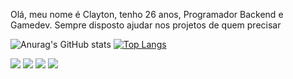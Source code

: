 Olá, meu nome é Clayton, tenho 26 anos, Programador Backend e Gamedev. Sempre disposto ajudar nos projetos de quem precisar

![Anurag's GitHub stats](https://github-readme-stats.vercel.app/api?username=Claytonzac&show_icons=true&theme=radical)
[![Top Langs](https://github-readme-stats.vercel.app/api/top-langs/?username=Claytonzac&layout=compact&theme=radical)](https://github.com/anuraghazra/github-readme-stats)

<div> 
  <a href="https://www.youtube.com/@claytuzac" target="_blank"><img src="https://img.shields.io/badge/Youtube-%23c4302b" target="blank"></a> <a href="https://www.instagram.com/claytuzac/" target="_blank"><img src="https://img.shields.io/badge/Instagram-%23C13584" target="_blank"></a> <a href="https://kick.com/claytuzac" target="_blank"><img src="https://img.shields.io/badge/Kick-black%3Fstyle%3DlabelColor%3Dgreen?style=flat&logoColor=black" target="_blank"></a> <a href="www.linkedin.com/in/claytonzac" target="_blank"><img src="https://img.shields.io/badge/Linkedin-0e76a8" target="_blank"></a> 
 
</div>
